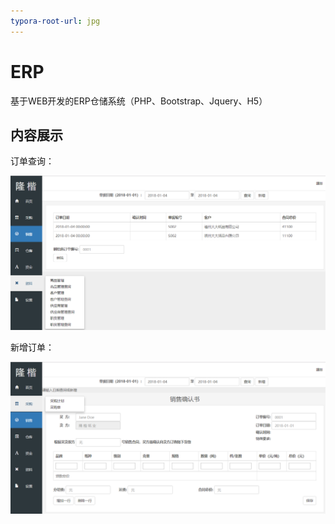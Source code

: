 ```yaml
---
typora-root-url: jpg
---
```


# ERP
基于WEB开发的ERP仓储系统（PHP、Bootstrap、Jquery、H5）





## 内容展示

订单查询：

![1](/jpg/1.png)

新增订单：

![2](/jpg/2.png)
